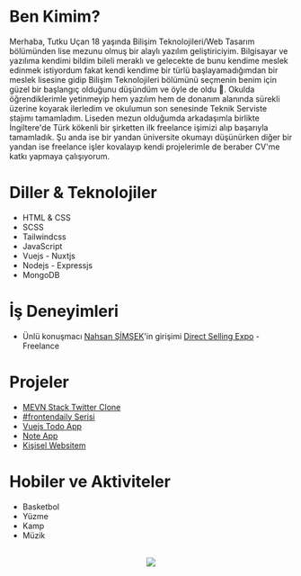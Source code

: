 # Ben Kimim?
Merhaba, Tutku Uçan 18 yaşında Bilişim Teknolojileri/Web Tasarım bölümünden lise mezunu olmuş bir alaylı yazılım geliştiriciyim. Bilgisayar ve yazılıma kendimi bildim bileli meraklı ve gelecekte de bunu kendime meslek edinmek istiyordum fakat kendi kendime bir türlü başlayamadığımdan bir meslek lisesine gidip Bilişim Teknolojileri bölümünü seçmenin benim için güzel bir başlangıç olduğunu düşündüm ve öyle de oldu 🙂. Okulda öğrendiklerimle yetinmeyip hem yazılım hem de donanım alanında sürekli üzerine koyarak ilerledim ve okulumun son senesinde Teknik Serviste stajımı tamamladım. Liseden mezun olduğumda arkadaşımla birlikte İngiltere'de Türk kökenli bir şirketten ilk freelance işimizi alıp başarıyla tamamladık. Şu anda ise bir yandan üniversite okumayı düşünürken diğer bir yandan ise freelance işler kovalayıp kendi projelerimle de beraber CV'me katkı yapmaya çalışıyorum.

# Diller & Teknolojiler
- HTML & CSS
- SCSS
- Tailwindcss
- JavaScript
- Vuejs - Nuxtjs
- Nodejs - Expressjs
- MongoDB

# İş Deneyimleri

- Ünlü konuşmacı [Nahsan ŞİMŞEK](https://www.nahsansimsek.com/)'in girişimi [Direct Selling Expo](app.directsellingexpo.org) - Freelance

# Projeler

- [MEVN Stack Twitter Clone](https://github.com/tutklon/mevn-stack-twitter-clone)
- [#frontendaily Serisi](https://github.com/tutklon/frontendaily-series)
- [Vuejs Todo App](https://github.com/tutklon/vue-todo-app) 
- [Note App](https://github.com/tutklon/note-app)
- [Kişisel Websitem](https://github.com/tutklon/personal-website)

# Hobiler ve Aktiviteler

- Basketbol
- Yüzme
- Kamp 
- Müzik
<br>
<center>
  <img src="https://nextshark.com/wp-content/uploads/2018/01/007.gif" />
</center>